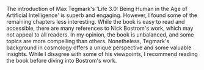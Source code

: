 The introduction of Max Tegmark's 'Life 3.0: Being Human in the Age of Artificial Intelligence' is superb and engaging.
However, I found some of the remaining chapters less interesting. While the book is easy to read and accessible, there are many references to Nick Bostrom's work, which may not appeal to all readers.
In my opinion, the book is unbalanced, and some topics are more compelling than others.
Nonetheless, Tegmark's background in cosmology offers a unique perspective and some valuable insights.
While I disagree with some of his viewpoints, I recommend reading the book before diving into Bostrom's work.